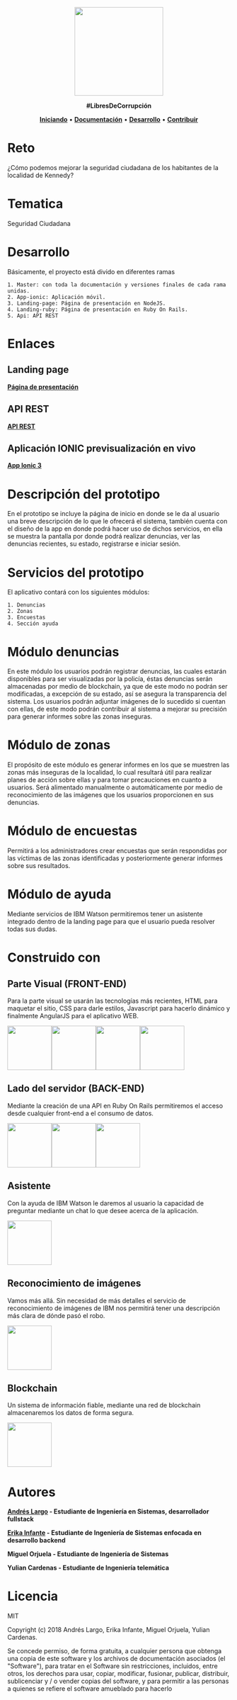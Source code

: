 <p align="center">
  <img width="200" height="200" src="https://andreslargo.com/resources/logotemp.png">
  <p align = "center"><strong>#LibresDeCorrupción</strong></p>
</p>


<p align="center">
  <a title="Iniciando" href="#Iniciando"><strong>Iniciando</strong></a>
  &#x2022;
  <a title="Documentación" href="https://github.com/TalentoBogotaFedesoft/ULIBRE-061-grupo-2/wiki"><strong>Documentación</strong></a>
  &#x2022;
  <a title="Desarrollo" href="https://github.com/TalentoBogotaFedesoft/ULIBRE-061-grupo-2/tree/backend"><strong>Desarrollo</strong></a>
  &#x2022;
  <a title="Contribución" href="https://github.com/TalentoBogotaFedesoft/ULIBRE-061-grupo-2/pulls"><strong>Contribuir</strong></a>
</p>

# Reto
¿Cómo podemos mejorar la seguridad ciudadana de los habitantes
de la localidad de Kennedy?

# Tematica
Seguridad Ciudadana

# Desarrollo 

Básicamente, el proyecto está divido en diferentes ramas 
```
1. Master: con toda la documentación y versiones finales de cada rama unidas.
2. App-ionic: Aplicación móvil.
3. Landing-page: Página de presentación en NodeJS.
4. Landing-ruby: Página de presentación en Ruby On Rails.
5. Api: API REST 
```
# Enlaces 

## Landing page 

<a title="Desarrollo" href="http://guardiancity.herokuapp.com"><strong>Página de presentación</strong></a>

## API REST

<a title="API REST" href="https://guardianapi.herokuapp.com"><strong>API REST</strong></a>

## Aplicación IONIC previsualización en vivo


<a title="Desarrollo" href="https://guardiancity.herokuapp.com/previ.html"><strong>App Ionic 3</strong></a>


# Descripción del prototipo

En el prototipo se incluye la página de inicio en donde se le da al usuario una breve descripción de lo que le ofrecerá el sistema, también cuenta con el diseño de la app en donde podrá hacer uso de dichos servicios, en ella se muestra la pantalla por donde podrá realizar denuncias, ver las denuncias recientes, su estado, registrarse e iniciar sesión.

# Servicios del prototipo
El aplicativo contará con los siguientes módulos:
```
1. Denuncias
2. Zonas
3. Encuestas
4. Sección ayuda
```
# Módulo denuncias
En este módulo los usuarios podrán registrar denuncias, las cuales estarán disponibles para ser visualizadas por la policía, éstas denuncias serán almacenadas por medio de blockchain, ya que de este modo no podrán ser modificadas, a excepción de su estado, así se asegura la transparencia del sistema.
Los usuarios podrán adjuntar imágenes de lo sucedido si cuentan con ellas, de este modo podrán contribuir al sistema a mejorar su precisión para generar informes sobre las zonas inseguras.

# Módulo de zonas
El propósito de este módulo es generar informes en los que se muestren las zonas más inseguras de la localidad, lo cual resultará útil para realizar planes de acción sobre ellas y para tomar precauciones en cuanto a usuarios. Será alimentado manualmente o automáticamente por medio de reconocimiento de las imágenes que los usuarios proporcionen en sus denuncias.

# Módulo de encuestas
Permitirá a los administradores crear encuestas que serán respondidas por las víctimas de las zonas identificadas y posteriormente generar informes sobre sus resultados.

# Módulo de ayuda
Mediante servicios de IBM Watson permitiremos tener un asistente integrado dentro de la landing page para que el usuario pueda resolver todas sus dudas.

# Construido con 

## Parte Visual (FRONT-END)
Para la parte visual se usarán las tecnologías más recientes, HTML para maquetar el sitio, CSS para darle estilos, Javascript para hacerlo dinámico y finalmente AngularJS para el aplicativo WEB.

<div style="display: flex">
  <img width = "100px" src ="https://andreslargo.com/resources/Imagen3.png" />
  <img width = "100px" src ="https://andreslargo.com/resources/Imagen2.png" />
  <img width = "100px" src ="https://andreslargo.com/resources/Imagen1.png" />
  <img width = "100px" src ="https://andreslargo.com/resources/ionic.png" />
</div>

## Lado del servidor (BACK-END)
Mediante la creación de una API en Ruby On Rails permitiremos el acceso desde cualquier front-end a el consumo de datos.
<div style = "display: flex; align-self: center">
    <img width = "100px" src ="https://andreslargo.com/resources/ruby.png" />
  <img width = "100px" src ="https://andreslargo.com/resources/rails.png" />
  <img width = "100px" src ="https://andreslargo.com/resources/Imagen4.png" />
</div>

## Asistente
Con la ayuda de IBM Watson le daremos al usuario la capacidad de preguntar mediante un chat lo que desee acerca de la aplicación.
<div style = "display: flex; align-self: center">
  <img width = "100px" src ="https://andreslargo.com/resources/elwatson.png" />
</div>

## Reconocimiento de imágenes
Vamos más allá. Sin necesidad de más detalles el servicio de reconocimiento de imágenes de IBM nos permitirá tener una descripción más clara de dónde pasó el robo.
<div style = "display: flex; align-self: center">
  <img width = "100px" src ="https://www.itopstimes.com/wp-content/uploads/2018/06/cloud.png" />
</div>

## Blockchain
Un sistema de información fiable, mediante una red de blockchain almacenaremos los datos de forma segura.
<div style = "display: flex; align-self: center">
  <img width = "100px" src ="https://andreslargo.com/fedesoft/assets/imgs/block.png" />
</div>

# Autores

**<a title="Andrés Largo" href="https://andreslargo.com"><strong>Andrés Largo</strong></a> - Estudiante de Ingeniería en Sistemas, desarrollador fullstack**

**<a title="Andrés Largo" href="https://github.com/MonoAncestral"><strong>Erika Infante</strong></a> - Estudiante de Ingeniería de Sistemas enfocada en desarrollo backend**

**Miguel Orjuela - Estudiante de Ingeniería de Sistemas**

**Yulian Cardenas - Estudiante de Ingeniería telemática** 

# Licencia
MIT

Copyright (c) 2018 Andrés Largo, Erika Infante, Miguel Orjuela, Yulian Cardenas.

Se concede permiso, de forma gratuita, a cualquier persona que obtenga una copia
de este software y los archivos de documentación asociados (el "Software"), para tratar
en el Software sin restricciones, incluidos, entre otros, los derechos
para usar, copiar, modificar, fusionar, publicar, distribuir, sublicenciar y / o vender
copias del software, y para permitir a las personas a quienes se refiere el software
amueblado para hacerlo
